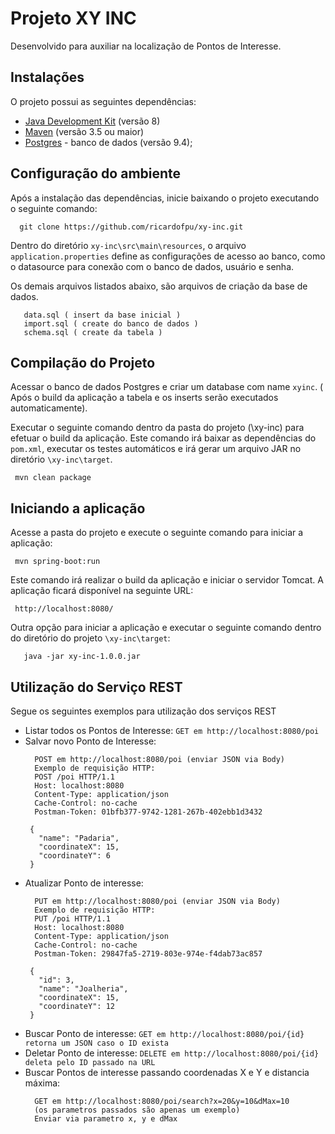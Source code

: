 # Projeto XY INC

Desenvolvido para auxiliar na localização de Pontos de Interesse.

## Instalações ##
O projeto possui as seguintes dependências:

* [Java Development Kit](http://www.oracle.com/technetwork/java/javase/downloads/index.html) (versão 8)
* [Maven](https://maven.apache.org/) (versão 3.5 ou maior)
* [Postgres](https://www.postgresql.org/download/) - banco de dados (versão 9.4);

## Configuração do ambiente ##

Após a instalação das dependências, inicie baixando o projeto executando o seguinte comando:
```
  git clone https://github.com/ricardofpu/xy-inc.git
```
Dentro do diretório `` xy-inc\src\main\resources ``, o arquivo `` application.properties `` define as configurações de acesso ao banco, como o datasource para conexão com o banco de dados, usuário e senha.

Os demais arquivos listados abaixo, são arquivos de criação da base de dados.
```
   data.sql ( insert da base inicial )
   import.sql ( create do banco de dados )
   schema.sql ( create da tabela )
```
## Compilação do Projeto ##

Acessar o banco de dados Postgres e criar um database com name ``xyinc``. ( Após o build da aplicação a tabela e os inserts serão executados automaticamente).

Executar o seguinte comando dentro da pasta do projeto (\xy-inc) para efetuar o build da aplicação. Este comando irá baixar as dependências do `` pom.xml ``, executar os testes automáticos e irá gerar um arquivo JAR no diretório `` \xy-inc\target ``.
```
 mvn clean package
```
## Iniciando a aplicação ##

Acesse a pasta do projeto e execute o seguinte comando para iniciar a aplicação:
```
 mvn spring-boot:run
```
Este comando irá realizar o build da aplicação e iniciar o servidor Tomcat. A aplicação ficará disponível na seguinte URL:
```
 http://localhost:8080/
```
Outra opção para iniciar a aplicação e executar o seguinte comando dentro do diretório do projeto `` \xy-inc\target ``:
```
   java -jar xy-inc-1.0.0.jar
```
## Utilização do Serviço REST ##

Segue os seguintes exemplos para utilização dos serviços REST

* Listar todos os Pontos de Interesse: 
     ``
     GET em http://localhost:8080/poi
     ``
* Salvar novo Ponto de Interesse: 
     ```
       POST em http://localhost:8080/poi (enviar JSON via Body)
       Exemplo de requisição HTTP:
       POST /poi HTTP/1.1
       Host: localhost:8080
       Content-Type: application/json
       Cache-Control: no-cache
       Postman-Token: 01bfb377-9742-1281-267b-402ebb1d3432

      {
        "name": "Padaria",
        "coordinateX": 15,
        "coordinateY": 6
      }
     ```
* Atualizar Ponto de interesse: 
     ```
       PUT em http://localhost:8080/poi (enviar JSON via Body)
       Exemplo de requisição HTTP:
       PUT /poi HTTP/1.1
       Host: localhost:8080
       Content-Type: application/json
       Cache-Control: no-cache
       Postman-Token: 29847fa5-2719-803e-974e-f4dab73ac857

      {
        "id": 3,
        "name": "Joalheria",
        "coordinateX": 15,
        "coordinateY": 12
      }
     ```
* Buscar Ponto de interesse: 
     ``
     GET em http://localhost:8080/poi/{id} retorna um JSON caso o ID exista 
     ``
* Deletar Ponto de interesse: 
    ``
      DELETE em http://localhost:8080/poi/{id} deleta pelo ID passado na URL
    ``
* Buscar Pontos de interesse passando coordenadas X e Y e distancia máxima:
    ```
      GET em http://localhost:8080/poi/search?x=20&y=10&dMax=10 
      (os parametros passados são apenas um exemplo) 
      Enviar via parametro x, y e dMax
    ```



